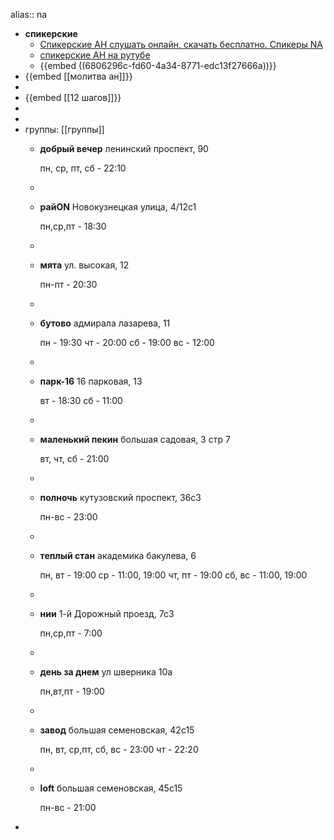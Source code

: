 alias:: na

- **спикерские**
	- [Спикерские АН слушать онлайн, скачать бесплатно. Спикеры NA](https://sputnik-na.ru/interesnoe/spikerskie)
	- [спикерские АН на рутубе](https://rutube.ru/channel/44965118)
	- {{embed ((6806296c-fd60-4a34-8771-edc13f27666a))}}
- {{embed [[молитва ан]]}}
-
- {{embed [[12 шагов]]}}
-
-
- группы: [[группы]]
	- **добрый вечер**
	  ленинский проспект, 90
	  
	  пн, ср, пт, сб - 22:10
	-
	- **райON**
	  Новокузнецкая улица, 4/12с1
	  
	  пн,ср,пт - 18:30
	-
	- **мята**
	  ул. высокая, 12
	  
	  пн-пт - 20:30
	-
	- **бутово**
	  адмирала лазарева, 11
	  
	  пн - 19:30
	  чт - 20:00
	  сб - 19:00
	  вс - 12:00
	-
	- **парк-16**
	  16 парковая, 13
	  
	  вт - 18:30
	  сб - 11:00
	-
	- **маленький пекин**
	  большая садовая, 3 стр 7
	  
	  вт, чт, сб - 21:00
	-
	- **полночь**
	  кутузовский проспект, 36с3
	  
	  пн-вс - 23:00
	-
	- **теплый стан**
	  академика бакулева, 6
	  
	  пн, вт - 19:00
	  ср - 11:00, 19:00
	  чт, пт - 19:00
	  сб, вс - 11:00, 19:00
	-
	- **нии**
	  1-й Дорожный проезд, 7с3
	  
	  пн,ср,пт - 7:00
	-
	- **день за днем**
	  ул шверника 10а
	  
	  пн,вт,пт - 19:00
	-
	- **завод**
	  большая семеновская, 42с15
	  
	  пн, вт, ср,пт, сб, вс - 23:00
	  чт - 22:20
	-
	- **loft**
	  большая семеновская, 45с15
	  
	  пн-вс - 21:00
-